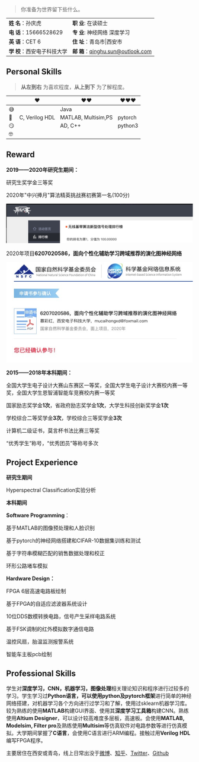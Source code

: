 > 你准备为世界留下些什么。

|                              |                                     |
| ---------------------------- | ----------------------------------- |
| **姓  名**：孙庆虎           | **职   业**:  在读硕士              |
| **电  话**：15666528629      | **专   业**:  神经网络 深度学习     |
| **英  语**：CET 6            | **住   址**：青岛市\|西安市         |
| **学  校**：西安电子科技大学 | **邮   箱**：qinghu.sun@outlook.com |

## Personal Skills

> __从左到右__ 为喜欢程度，__从上到下__ 为了解程度。

|      | ❤️              | ❤️❤️                  | ❤️❤️❤️     |
| ---- | -------------- | ------------------- | ------- |
| 😅    |                | Java                |         |
| 🧐    | C, Verilog HDL | MATLAB, Multisim,PS | pytorch |
| 😏    |                | AD, C++             | python3 |
| 🤓    |                |                     |         |

## Reward

**2019——2020年研究生期间：**

研究生奖学金三等奖

2020年"中兴捧月"算法精英挑战赛初赛第一名(100分)

![image-20200416210845832](/img/in-post/20_03/image-20200416210845832.png)

2020年项目**6207020586，面向个性化辅助学习跨域推荐的演化图神经网络**

![image-20200416210744669](/img/in-post/20_03/image-20200416210744669.png)



**2015——2018年本科期间：**

全国大学生电子设计大赛山东赛区一等奖，全国大学生电子设计大赛校内赛一等奖，全国大学生恩智浦智能车竞赛校内赛一等奖

国家励志奖学金**1次**，省政府励志奖学金**1次**，大学生科技创新奖学金**1次**

学校综合二等奖学金**3次**，学校综合三等奖学金**3次**

计算机二级证书，莫言杯书法比赛三等奖

 “优秀学生”称号，“优秀团员”等称号多次



## Project Experience

**研究生期间**

Hyperspectral Classification实验分析

**本科期间**

**Software Programming**：

基于MATLAB的图像预处理和人脸识别

基于pytorch的神经网络搭建和CIFAR-10数据集训练和测试

基于字符串模糊匹配的销售数据处理和校正

环形公路堵车模拟

**Hardware Design：**

FPGA 6层高速电路板绘制

基于FPGA的自适应滤波器系统设计

10位DDS数模转换电路，信号产生采样电路系统

基于FSK调制的红外模拟数字通信电路

温控风扇，胎温监测报警系统

智能车主板pcb绘制



## Professional Skills

学生对**深度学习，CNN，机器学习，图像处理**相关理论知识和程序进行过较多的学习。学生学习过**Python语言，**可以使用python及**pytorch框架**进行简单的神经网络搭建，对机器学习各个方向进行过学习和了解，使用过sklearn机器学习库。较为熟练的使用**MATLAB**构建GUI界面、使用其**深度学习工具箱**构建CNN。熟练使用**Altium Designer**，可以设计较高难度多层板，高速板。会使用**MATLAB, Modelsim, Filter pro**及熟练使用**Multisim**等仿真软件对电路参数等进行仿真模拟。大学期间掌握了**C语言**，会使用C语言进行ARM编程。接触过用**Verilog** **HDL**编写FPGA程序。

主要居住在西安或青岛，线上日常出没于[微博](https://weibo.com/孙庆虎_DeepLearning)、[知乎](https://www.zhihu.com/people/Tigerking)、[Twitter](https://twitter.com/Huxpro/)、[Github](https://github.com/sunqinghu)

